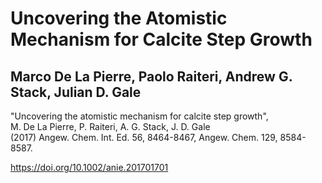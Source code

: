 # Uncovering the Atomistic Mechanism for Calcite Step Growth

## Marco De La Pierre, Paolo Raiteri, Andrew G. Stack, Julian D. Gale

"Uncovering the atomistic mechanism for calcite step growth",  
M. De La Pierre, P. Raiteri, A. G. Stack, J. D. Gale  
(2017) Angew. Chem. Int. Ed. 56, 8464-8467, Angew. Chem. 129, 8584-8587.

<https://doi.org/10.1002/anie.201701701>
